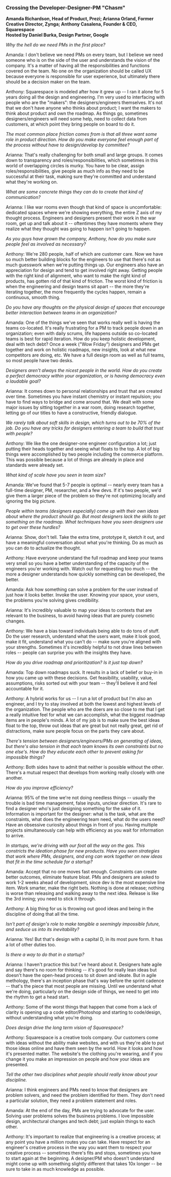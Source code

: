 ### Crossing the Developer-Designer-PM "Chasm"

**Amanda Richardson, Head of Product, Prezi; Arianna Orland, Former Creative Director, Zynga; Anthony Casalena, Founder & CEO, Squarespace**  
**Hosted by Daniel Burka, Design Partner, Google**

_Why the hell do we need PMs in the first place?_

Amanda: I don't believe we need PMs on every team, but I believe we need someone who is on the side of the user and understands the vision of the company. It's a matter of having all the responsibilities and functions covered on the team. No one on the organization should be called UX because everyone is responsible for user experience, but ultimately there should be a decision maker on the team.

Anthony: Squarespace is modeled after how it grew up -- I ran it alone for 5 years doing all the design and engineering. I'm very used to interfacing with people who are the "makers": the designers/engineers themselves. It's not that we don't have anyone who thinks about product; I want the makers to think about product and own the roadmap. As things go, sometimes designers/engineers will need some help, need to collect data from customers, at which point they bring people on board to do it.

_The most common place friction comes from is that all three want some role in product direction. How do you make everyone feel enough part of the process without have to design/develop by committee?_

Arianna: That's really challenging for both small and large groups. It comes down to transparency and roles/responsibilities, which sometimes in this world of overlapping circles is murky. You have to be clear, assign roles/responsibilities, give people as much info as they need to be successful at their task, making sure they're committed and understand what they're working on.

_What are some concrete things they can do to create that kind of communication?_

Arianna: I like war rooms even though that kind of space is uncomfortable: dedicated spaces where we're showing everything, the entire Z axis of my thought process. Engineers and designers present their work in the war room, get up and talk about it -- oftentimes they have moments where they realize what they thought was going to happen isn't going to happen.

_As you guys have grown the company, Anthony, how do you make sure people feel as involved as necessary?_

Anthony: We're 280 people, half of which are customer care. Now we have so much better building blocks for the engineers to use that there's not as much guesswork when we're putting things up. Our engineers also have an appreciation for design and tend to get involved right away. Getting people with the right kind of alignment, who want to make the right kind of products, has gotten rid of that kind of friction. The worst kind of friction is when the engineering and design teams sit apart -- the more they're iterating together, the more frequently the cycles happen, remain a continuous, smooth thing.

_Do you have any thoughts on the physical design of spaces that encourage better interaction between teams in an organization?_

Amanda: One of the things we've seen that works really well is having the teams co-located. It's really frustrating for a PM to track people down in an organization; even with daily scrums, life happens outside so co-located teams is best for rapid iteration. How do you keep holistic development, deal with tech debt? Once a week ("Wow Friday") designers and PMs get together and work on holistic roadmaps, new insights, look at what new competitors are doing, etc. We have a full design room as well as full teams, so most people have two desks.

_Designers aren't always the nicest people in the world. How do you create a perfect democracy within your organization, or is having democracy even a laudable goal?_

Arianna: It comes down to personal relationships and trust that are created over time. Sometimes you have instant chemistry or instant repulsion; you have to find ways to bridge and come around that. We dealt with some major issues by sitting together in a war room, doing research together, letting go of our titles to have a constructive, friendly dialogue.

_We rarely talk about soft skills in design, which turns out to be 70% of the job. Do you have any tricks for designers entering a team to build that trust with people?_

Anthony: We like the one designer-one engineer configuration a lot; just putting their heads together and seeing what floats to the top. A lot of big things were accomplished by two people including the commerce platform. This was possible because a lot of things are already in place and standards were already set.

_What kind of scale have you seen in team size?_

Amanda: We've found that 5-7 people is optimal -- nearly every team has a full-time designer, PM, researcher, and a few devs. If it's two people, we'd give them a larger piece of the problem so they're not optimizing locally and ignoring the big picture.

_People within teams (designers especially) come up with their own ideas about where the product should go. But most designers lack the skills to get something on the roadmap. What techniques have you seen designers use to get over these hurdles?_

Arianna: Show, don't tell. Take the extra time, prototype it, sketch it out, and have a meaningful conversation about what you're thinking. Do as much as you can do to actualize the thought.

Anthony: Have everyone understand the full roadmap and keep your teams very small so you have a better understanding of the capacity of the engineers you'er working with. Watch out for requesting too much -- the more a designer understands how quickly something can be developed, the better.

Amanda: Ask how something can solve a problem for the user instead of just how it looks better. Invoke the user. Knowing your space, your users, the problems you're solving gives credibility.

Arianna: It's incredibly valuable to map your ideas to contexts that are relevant to the business, to avoid having ideas that are purely cosmetic changes.

Anthony: We have a bias toward individuals being able to do tons of stuff. Do the user research, understand what the users want, make it look good, make it fit, understand what you can't do -- make sure you're aligned with your strengths. Sometimes it's incredibly helpful to not draw lines between roles -- people can surprise you with the insights they have.

_How do you drive roadmap and prioritization? Is it just top down?_

Amanda: Top down roadmaps suck. It results in a lack of belief or buy-in in how you came up with these decisions. Get feasibility, usability, value, assumptions, risks sorted out with your team -- they'll believe it and feel accountable for it.

Anthony: A hybrid works for us -- I run a lot of product but I'm also an engineer, and I try to stay involved at both the lowest and highest levels of the organization. The people who are the doers are so close to me that I get a really intuitive feel for what we can accomplish, what the biggest roadmap items are in people's minds. A lot of my job is to make sure the best ideas float to the top, throw out ideas that are great but not really great, get rid of distractions, make sure people focus on the parts they care about.

_There's tension between designers/engineers/PMs on generating of ideas, but there's also tension in that each team knows its own constraints but no one else's. How do they educate each other to prevent asking for impossible things?_

Anthony: Both sides have to admit that neither is possible without the other. There's a mutual respect that develops from working really closely with one another.

_How do you improve efficiency?_

Arianna: 95% of the time we're not doing needless things -- usually the trouble is bad time management, false inputs, unclear direction. It's rare to find a designer who's just designing something for the sake of it. Information is important for the designer: what is the task, what are the constraints, what does the engineering team need, what do the users need? Have an obsessive curiosity about things in front of you. Having multiple projects simultaneously can help with efficiency as you wait for information to arrive.

_In startups, we're driving with our foot all the way on the gas. This constricts the ideation phase for new products. Have you seen strategies that work where PMs, designers, and eng can work together on new ideas that fit in the time schedule for a startup?_

Amanda: Accept that no one moves fast enough. Constraints can create better outcomes, eliminate feature bloat. PMs and designers are asked to work 1-2 weeks ahead of development, since dev is the most expensive line item. Work smarter, make the right bets. Nothing is done at release; nothing is worse than releasing and walking away to the next idea. Release is like the 3rd inning; you need to stick it through.

Anthony: A big thing for us is throwing out good ideas and being in the discipline of doing that all the time.

_Isn't part of design's role to make tangible a seemingly impossible future, and seduce us into its inevitability?_

Arianna: Yes! But that's design with a capital D, in its most pure form. It has a lot of other duties too.

_Is there a way to do that in a startup?_

Arianna: I haven't practice this but I've heard about it. Designers hate agile and say there's no room for thinking -- it's good for really lean ideas but doesn't have the open-head process to sit down and ideate. But in agile methology, there's an inception phase that's way before the sprint cadence -- that's the piece that most people are missing. Until we understand what we're doing, particularly on the design side of things, we need to get into the rhythm to get a head start.

Anthony: Some of the worst things that happen that come from a lack of clarity is opening up a code editor/Photoshop and starting to code/design, without understanding what you're doing.

_Does design drive the long term vision of Squarespace?_

Anthony: Squarespace is a creative tools company. Our customers come with ideas without the ability make websites, and with us they're able to put those ideas online and have them seen by the world. How it looks and how it's presented matter. The website's the clothing you're wearing, and if you change it you make an impression on people and how your ideas are presented.

_Tell the other two disciplines what people should really know about your discipline._

Arianna: I think engineers and PMs need to know that designers are problem solvers, and need the problem identified for them. They don't need a particular solution, they need a problem statement and roles.

Amanda: At the end of the day, PMs are trying to advocate for the user. Solving user problems solves the business problems. I love impossible design, architectural changes and tech debt; just explain things to each other.

Anthony: It's important to realize that engineering is a creative process; at any point you have a million routes you can take. Have respect for an engineer's creative process in the way you want them to respect your creative process -- sometimes there's fits and stops, sometimes you have to start again at the beginning. A designer/PM who doesn't understand might come up with something slightly different that takes 10x longer -- be sure to take in as much knowledge as possible.